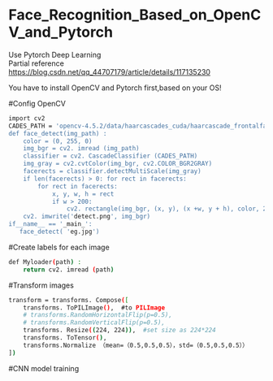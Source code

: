 # Face_Recognition_Based_on_OpenCV_and_Pytorch
Use Pytorch Deep Learning  
Partial reference https://blog.csdn.net/qq_44707179/article/details/117135230  

You have to install OpenCV and Pytorch first,based on your OS!  

#Config OpenCV  
```sh
import cv2
CADES_PATH = 'opencv-4.5.2/data/haarcascades_cuda/haarcascade_frontalface_al
def face_detect(img_path) :
    color = (0, 255, 0)
    img_bgr = cv2. imread (img_path)
    classifier = cv2. CascadeClassifier (CADES_PATH)
    img_gray = cv2.cvtColor(img_bgr, cv2.COLOR_BGR2GRAY)
    facerects = classifier.detectMultiScale(img_gray)
    if len(facerects) > 0: for rect in facerects:
        for rect in facerects:
            x, y, w, h = rect
            if w > 200:
                cv2. rectangle(img_bgr, (x, y), (x +w, y + h), color, 2)
    cv2. imwrite('detect.png', img_bgr)
if__name__ == '_main_':
   face_detect( 'eg.jpg')
```
#Create labels for each image
```sh
def Myloader(path) :
    return cv2. imread (path)
```
#Transform images
```sh
transform = transforms. Compose([
    transforms. ToPILImage(),  #to PILImage
    # transforms.RandomHorizontalFlip(p=0.5),
    # transforms.RandomVerticalFlip(p=0.5),
    transforms. Resize((224, 224)),  #set size as 224*224
    transforms. ToTensor(),
    transforms.Normalize （mean=（0.5,0.5,0.5），std=（0.5,0.5,0.5））
])
```
#CNN model training  

